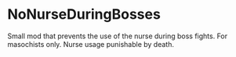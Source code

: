 # NoNurseDuringBosses
 Small mod that prevents the use of the nurse during boss fights. For masochists only. Nurse usage punishable by death.

